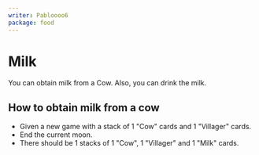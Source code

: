 ```yaml
---
writer: Pabloooo6
package: food
---
```


# Milk

You can obtain milk from a Cow.
Also, you can drink the milk.

## How to obtain milk from a cow

 * Given a new game with a stack of 1 "Cow" cards and 1 "Villager" cards.
 * End the current moon.
 * There should be 1 stacks of 1 "Cow", 1 "Villager" and 1 "Milk" cards.
